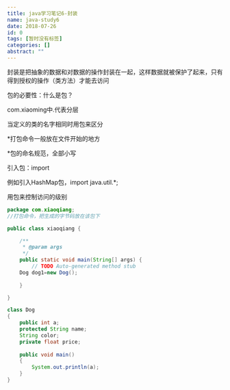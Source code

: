 ```yaml
---
title: java学习笔记6-封装
name: java-study6
date: 2018-07-26
id: 0
tags: [暂时没有标签]
categories: []
abstract: ""
---
```



封装是把抽象的数据和对数据的操作封装在一起，这样数据就被保护了起来，只有得到授权的操作（类方法）才能去访问

包的必要性：什么是包？

com.xiaoming中.代表分层

当定义的类的名字相同时用包来区分

*打包命令一般放在文件开始的地方

*包的命名规范，全部小写

引入包：import

例如引入HashMap包，import java.util.*;

用包来控制访问的级别

```java
package com.xiaoqiang;
//打包命令，把生成的字节码放在该包下

public class xiaoqiang {

	/**
	 * @param args
	 */
	public static void main(String[] args) {
		// TODO Auto-generated method stub
    Dog dog1=new Dog();
    
	}

}

class Dog
{
	public int a;
	protected String name;
	String color;
	private float price;
	
	public void main()
	{
		System.out.println(a);
	}
}
```